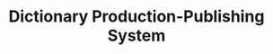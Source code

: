 ---
title: "Dictionary Production-Publishing System"

categories: ['']

tags: ['Dictionary', 'english', 'english', 'System']

arwords: 'نظام صناعة المعجم'

arexps: []

enwords: ['Dictionary Production-Publishing System']

enexps: []

arlexicons: 'ن'

enlexicons: 'D'

authors: ['Ruqayya Roshdy']

translators: ['']

citations: 'مقدمة في حوسبة اللغة العربية'

sources: 'مركز الملك عبدالله بن عبدالعزيز الدولي لخدمة اللغة العربية'

slug: ""
---